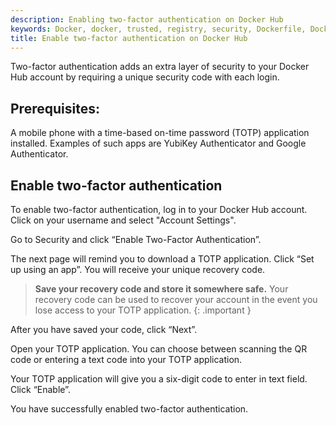 ```yaml
---
description: Enabling two-factor authentication on Docker Hub
keywords: Docker, docker, trusted, registry, security, Dockerfile, Docker Hub, webhooks, docs, documentation
title: Enable two-factor authentication on Docker Hub
---
```


Two-factor authentication adds an extra layer of security to your Docker Hub
account by requiring a unique security code with each login.

## Prerequisites:
A mobile phone with a time-based on-time password (TOTP) application installed.
Examples of such apps are YubiKey Authenticator and Google Authenticator.


## Enable two-factor authentication
To enable two-factor authentication, log in to your Docker Hub account. Click
on your username and select "Account Settings".

Go to Security and click “Enable Two-Factor Authentication”.

The next page will remind you to download a TOTP application. Click “Set up
using an app”. You will receive your unique recovery code.

> **Save your recovery code and store it somewhere safe.**
> Your recovery code can be used to recover your account in the event you lose
> access to your TOTP application.
{: .important }

After you have saved your code, click “Next”.

Open your TOTP application. You can choose between scanning the QR code or
entering a text code into your TOTP application.

Your TOTP application will give you a six-digit code to enter in text field.
Click “Enable”.

You have successfully enabled two-factor authentication.
